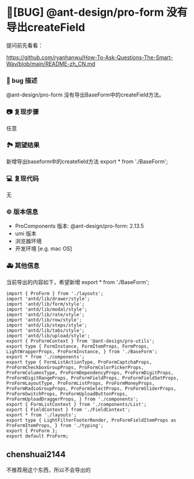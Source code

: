 # 🐛[BUG] @ant-design/pro-form 没有导出createField

提问前先看看：

https://github.com/ryanhanwu/How-To-Ask-Questions-The-Smart-Way/blob/main/README-zh_CN.md

### 🐛 bug 描述

@ant-design/pro-form 没有导出BaseForm中的createField方法。

### 📷 复现步骤

任意

### 🏞 期望结果

新增导出baseform中的createfield方法
export \* from './BaseForm';

### 💻 复现代码

无

### © 版本信息

- ProComponents 版本: @ant-design/pro-form: 2.13.5
- umi 版本
- 浏览器环境
- 开发环境 [e.g. mac OS]

### 🚑 其他信息

当前导出的内容如下，希望新增
export \* from './BaseForm';

```
import { ProForm } from './layouts';
import 'antd/lib/drawer/style';
import 'antd/lib/form/style';
import 'antd/lib/modal/style';
import 'antd/lib/rate/style';
import 'antd/lib/row/style';
import 'antd/lib/steps/style';
import 'antd/lib/tabs/style';
import 'antd/lib/upload/style';
export { ProFormContext } from '@ant-design/pro-utils';
export type { FormInstance, FormItemProps, FormProps, LightWrapperProps, ProFormInstance, } from './BaseForm';
export * from './components';
export type { FormListActionType, ProFormCaptchaProps, ProFormCheckboxGroupProps, ProFormColorPickerProps, ProFormColumnsType, ProFormDependencyProps, ProFormDigitProps, ProFormDigitRangeProps, ProFormFieldProps, ProFormFieldSetProps, ProFormLayoutType, ProFormListProps, ProFormMoneyProps, ProFormRadioGroupProps, ProFormSelectProps, ProFormSliderProps, ProFormSwitchProps, ProFormUploadButtonProps, ProFormUploadDraggerProps, } from './components';
export { FormListContext } from './components/List';
export { FieldContext } from './FieldContext';
export * from './layouts';
export type { LightFilterFooterRender, ProFormFieldItemProps as ProFormItemProps, } from './typing';
export { ProForm };
export default ProForm;
```

## chenshuai2144

不推荐用这个东西，所以不会导出的
